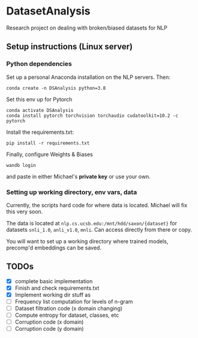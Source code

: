 # DatasetAnalysis

Research project on dealing with broken/biased datasets for NLP

## Setup instructions (Linux server)


### Python dependencies

Set up a personal Anaconda installation on the NLP servers. Then:

```
conda create -n DSAnalysis python=3.8
```

Set this env up for Pytorch

```
conda activate DSAnalysis
conda install pytorch torchvision torchaudio cudatoolkit=10.2 -c pytorch
```

Install the requirements.txt:

```
pip install -r requirements.txt
```

Finally, configure Weights & Biases

```
wandb login
```

and paste in either Michael's **private key** or use your own.

### Setting up working directory, env vars, data

Currently, the scripts hard code for where data is located. Michael will fix this very soon.

The data is located at `nlp.cs.ucsb.edu:/mnt/hdd/saxon/{dataset}` for datasets `snli_1.0`, `anli_v1.0`, `mnli`. Can access directly from there or copy.

You will want to set up a working directory where trained models, precomp'd embeddings can be saved.

## TODOs

- [x] complete basic implementation
- [x] Finish and check requirements.txt
- [x] Implement working dir stuff as 
- [ ] Frequency list computation for levels of n-gram
- [ ] Dataset filtration code (x domain changing)
- [ ] Compute entropy for dataset, classes, etc
- [ ] Corruption code (x domain)
- [ ] Corruption code (y domain)
